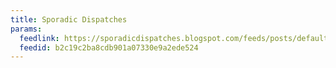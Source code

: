 ```yaml
---
title: Sporadic Dispatches
params:
  feedlink: https://sporadicdispatches.blogspot.com/feeds/posts/default
  feedid: b2c19c2ba8cdb901a07330e9a2ede524
---
```


